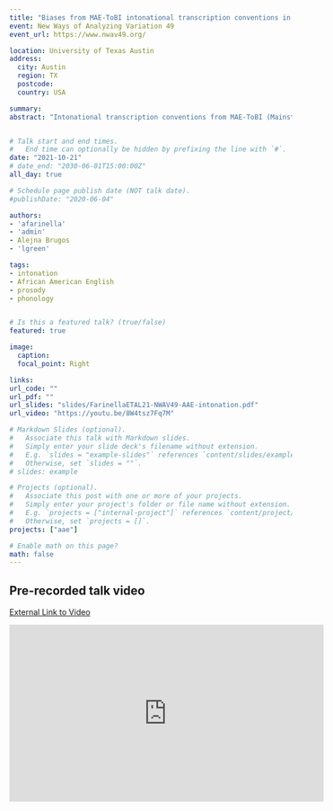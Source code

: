 ```yaml
---
title: "Biases from MAE-ToBI intonational transcription conventions in the intonational analysis of African American English"
event: New Ways of Analyzing Variation 49
event_url: https://www.nwav49.org/

location: University of Texas Austin
address:
  city: Austin
  region: TX
  postcode: 
  country: USA

summary: 
abstract: "Intonational transcription conventions from MAE-ToBI (Mainstream American English-Tones and Break Indices) (Beckman & Pierrehumbert 1986, Beckman & Elam 1997, Veilleux et al. 2006) are commonly taken as a starting point for the intonational analysis of African American English (AAE), e.g., Holliday (2019). But AAE examples weren’t considered in developing MAE-ToBI conventions. And there are biases imposed by the particular intonational analysis assumed in MAE-ToBI that might unhelpfully confine the hypothesis space of analyses considered for AAE intonation. This paper draws attention to some of these biases and intonational patterns of AAE that raise questions about them: (i) a high pitch accent followed by a sharp fall and (ii) utterance-initial superhigh pitch followed by a much reduced pitch range. (First paragraph of abstract) "


# Talk start and end times.
#   End time can optionally be hidden by prefixing the line with `#`.
date: "2021-10-21"
# date_end: "2030-06-01T15:00:00Z"
all_day: true

# Schedule page publish date (NOT talk date).
#publishDate: "2020-06-04"

authors:
- 'afarinella'
- 'admin'
- Alejna Brugos
- 'lgreen'

tags:
- intonation
- African American English
- prosody
- phonology


# Is this a featured talk? (true/false)
featured: true

image:
  caption: 
  focal_point: Right

links:
url_code: ""
url_pdf: ""
url_slides: "slides/FarinellaETAL21-NWAV49-AAE-intonation.pdf"
url_video: "https://youtu.be/8W4tsz7Fq7M"

# Markdown Slides (optional).
#   Associate this talk with Markdown slides.
#   Simply enter your slide deck's filename without extension.
#   E.g. `slides = "example-slides"` references `content/slides/example-slides.md`.
#   Otherwise, set `slides = ""`.
# slides: example

# Projects (optional).
#   Associate this post with one or more of your projects.
#   Simply enter your project's folder or file name without extension.
#   E.g. `projects = ["internal-project"]` references `content/project/deep-learning/index.md`.
#   Otherwise, set `projects = []`.
projects: ["aae"]

# Enable math on this page?
math: false
---
```


## Pre-recorded talk video
[External Link to Video](https://youtu.be/8W4tsz7Fq7M)

<iframe width="560" height="315" src="https://www.youtube.com/embed/8W4tsz7Fq7M" title="YouTube video player" frameborder="0" allow="accelerometer; autoplay; clipboard-write; encrypted-media; gyroscope; picture-in-picture" allowfullscreen></iframe>

